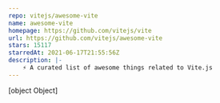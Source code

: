 ```yaml
---
repo: vitejs/awesome-vite
name: awesome-vite
homepage: https://github.com/vitejs/vite
url: https://github.com/vitejs/awesome-vite
stars: 15117
starredAt: 2021-06-17T21:55:56Z
description: |-
    ⚡️ A curated list of awesome things related to Vite.js
---
```


[object Object]

